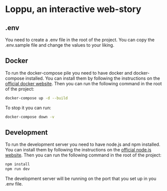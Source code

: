 # Loppu, an interactive web-story

## .env

You need to create a .env file in the root of the project. You can copy the .env.sample file and change the values to your liking.

## Docker

To run the docker-compose pile you need to have docker and docker-compose installed. You can install them by following the instructions on the [official docker website](https://docs.docker.com/get-docker/).
Then you can run the following command in the root of the project:

```bash
docker-compose up -d --build
```

To stop it you can run:

```bash
docker-compose down -v
```

## Development

To run the development server you need to have node.js and npm installed. You can install them by following the instructions on the [official node.js website](https://nodejs.org/en/download/).
Then you can run the following command in the root of the project:

```bash
npm install
npm run dev
```

The development server will be running on the port that you set up in you .env file.
